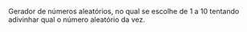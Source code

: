 Gerador de números aleatórios, no qual se escolhe de 1 a 10 tentando adivinhar qual o número aleatório da vez.
